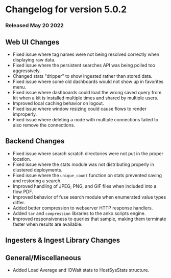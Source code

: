 # Changelog for version 5.0.2

### Released May 20 2022

## Web UI Changes

* Fixed issue where tag names were not being resolved correctly when displaying raw data.
* Fixed issue where the persistent searches API was being polled too aggressively.
* Changed stats "dripper" to show ingested rather than stored data.
* Fixed issue where some old dashboards would not show up in favorites menu.
* Fixed issue where dashboards could load the wrong saved query from kit when a kit is installed multiple times and shared by multiple users.
* Improved local caching behavior on logout.
* Fixed issue where window resizing could cause flows to render improperly.
* Fixed issue where deleting a node with multiple connections failed to also remove the connections.

## Backend Changes

* Fixed issue where search scratch directories were not put in the proper location.
* Fixed issue where the stats module was not distributing properly in clustered deployments.
* Fixed issue where the `unique_count` function on stats prevented saving and restoring a search.
* Improved handling of JPEG, PNG, and GIF files when included into a flow PDF.
* Improved behavior of fuse search module when enumerated value types differ.
* Added better compression to webserver HTTP response handlers.
* Added `tar` and `compression` libraries to the anko scripts engine.
* Improved responsiveness to queries that sample, making them terminate faster when results are available.

## Ingesters & Ingest Library Changes


## General/Miscellaneous

* Added Load Average and IOWait stats to HostSysStats structure.
